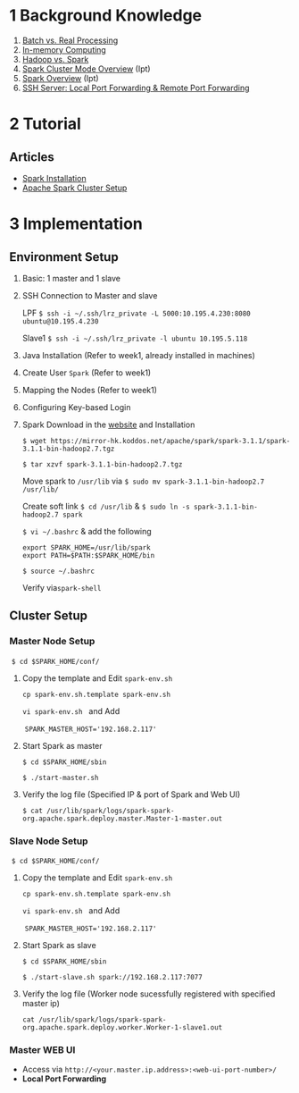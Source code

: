 # 1 Background Knowledge

1. [Batch vs. Real Processing](https://data-flair.training/blogs/batch-processing-vs-real-time-processing/#:~:text=Real%2DTime%20Processing%20involves%20continuous,of%20Sale%20(POS)%20Systems.)
2. [In-memory Computing](https://www.gridgain.com/resources/blog/in-memory-computing-in-plain-english#:~:text=In%2Dmemory%20computing%20means%20using,connected%E2%80%9D%20RAM%20across%20multiple%20computers.)
3. [Hadoop vs. Spark](https://www.youtube.com/watch?v=2PVzOHA3ktE)
4. [Spark Cluster Mode Overview](https://spark.apache.org/docs/latest/cluster-overview.html) (Ipt)
5. [Spark Overview](https://spark.apache.org/docs/latest/index.html) (Ipt)
6. [SSH Server: Local Port Forwarding & Remote Port Forwarding](https://www.youtube.com/watch?v=N8f5zv9UUMI)

# 2 Tutorial

## Articles 

* [Spark Installation](https://www.tutorialkart.com/apache-spark/install-latest-apache-spark-on-ubuntu-16/)
* [Apache Spark Cluster Setup](https://www.tutorialkart.com/apache-spark/how-to-setup-an-apache-spark-cluster/)

# 3 Implementation

## Environment Setup

1. Basic: 1 master and 1 slave

2. SSH Connection to Master and slave

   LPF `$ ssh -i ~/.ssh/lrz_private -L 5000:10.195.4.230:8080 ubuntu@10.195.4.230 ` 

   Slave1 `$ ssh -i ~/.ssh/lrz_private -l ubuntu 10.195.5.118`

3. Java Installation (Refer to week1, already installed in machines)

4. Create User `Spark` (Refer to week1)

5. Mapping the Nodes  (Refer to week1)

6. Configuring Key-based Login

7. Spark Download in the [website]([http://spark.apache.org/downloads.html) and Installation

   `$ wget https://mirror-hk.koddos.net/apache/spark/spark-3.1.1/spark-3.1.1-bin-hadoop2.7.tgz`

   `$ tar xzvf spark-3.1.1-bin-hadoop2.7.tgz`

   Move spark to `/usr/lib` via `$ sudo mv spark-3.1.1-bin-hadoop2.7 /usr/lib/`

   Create soft link `$ cd /usr/lib` & `$ sudo ln -s spark-3.1.1-bin-hadoop2.7 spark ` 

    `$ vi ~/.bashrc` & add the following                                                                                                                                                                                                                                                                                                                                                                                                                                                                                                                                                                                                                                                                                                                                                                                                                                                                                                                                                                                                                                                                                                                                                                                                                                                                                                                                                                                                                                                                                                                                                                                                                                                                                                                                                      

   ```
   export SPARK_HOME=/usr/lib/spark
   export PATH=$PATH:$SPARK_HOME/bin
   ```

   `$ source ~/.bashrc`

   Verify via`spark-shell` 

## Cluster Setup

### Master Node Setup

​		  `$ cd $SPARK_HOME/conf/`

1. Copy the template and Edit `spark-env.sh`

   `cp spark-env.sh.template spark-env.sh`

   `vi spark-env.sh ` and Add

   ​	`SPARK_MASTER_HOST='192.168.2.117'` 

2. Start Spark as master

   `$ cd $SPARK_HOME/sbin`

   `$ ./start-master.sh`

4. Verify the log file (Specified IP & port of Spark and Web UI)

   `$ cat /usr/lib/spark/logs/spark-spark-org.apache.spark.deploy.master.Master-1-master.out`

### Slave Node Setup

​		  `$ cd $SPARK_HOME/conf/`	

1. Copy the template and Edit `spark-env.sh`

   `cp spark-env.sh.template spark-env.sh`

   `vi spark-env.sh ` and Add

   ​	`SPARK_MASTER_HOST='192.168.2.117'` 

2. Start Spark as slave

   `$ cd $SPARK_HOME/sbin`

   `$ ./start-slave.sh spark://192.168.2.117:7077`

4. Verify the log file (Worker node sucessfully registered with specified master ip)

   `cat /usr/lib/spark/logs/spark-spark-org.apache.spark.deploy.worker.Worker-1-slave1.out`

### Master WEB UI

* Access via `http://<your.master.ip.address>:<web-ui-port-number>/`
* **Local Port Forwarding**



​	